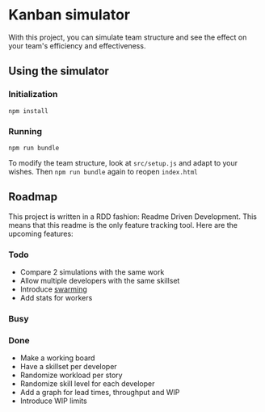 # Kanban simulator
With this project, you can simulate team structure and see the effect on your team's efficiency and effectiveness.

## Using the simulator
### Initialization
`npm install`

### Running
`npm run bundle`

To modify the team structure, look at `src/setup.js` and adapt to your wishes. Then `npm run bundle` again to reopen `index.html`

## Roadmap
This project is written in a RDD fashion: Readme Driven Development. This means that this readme is the only feature tracking tool. Here are the upcoming features:

### Todo
- Compare 2 simulations with the same work
- Allow multiple developers with the same skillset
- Introduce [swarming](https://blog.crisp.se/2009/06/26/henrikkniberg)
- Add stats for workers

### Busy

### Done

- Make a working board
- Have a skillset per developer
- Randomize workload per story
- Randomize skill level for each developer
- Add a graph for lead times, throughput and WIP
- Introduce WIP limits
